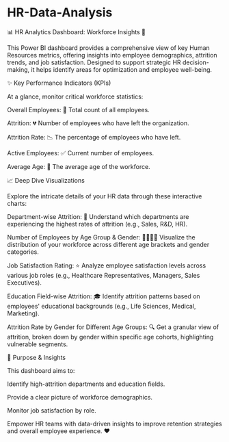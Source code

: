 # HR-Data-Analysis
📊 HR Analytics Dashboard: Workforce Insights 🚀

This Power BI dashboard provides a comprehensive view of key Human Resources metrics, offering insights into employee demographics, attrition trends, and job satisfaction. Designed to support strategic HR decision-making, it helps identify areas for optimization and employee well-being.

✨ Key Performance Indicators (KPIs)

At a glance, monitor critical workforce statistics:

Overall Employees: 👥 Total count of all employees.

Attrition: 💔 Number of employees who have left the organization.

Attrition Rate: 📉 The percentage of employees who have left.

Active Employees: ✅ Current number of employees.

Average Age: 🎂 The average age of the workforce.

📈 Deep Dive Visualizations

Explore the intricate details of your HR data through these interactive charts:

Department-wise Attrition: 🏢 Understand which departments are experiencing the highest rates of attrition (e.g., Sales, R&D, HR).

Number of Employees by Age Group & Gender: 👨‍👩‍👧‍👦 Visualize the distribution of your workforce across different age brackets and gender categories.

Job Satisfaction Rating: ⭐ Analyze employee satisfaction levels across various job roles (e.g., Healthcare Representatives, Managers, Sales Executives).

Education Field-wise Attrition: 🎓 Identify attrition patterns based on employees' educational backgrounds (e.g., Life Sciences, Medical, Marketing).

Attrition Rate by Gender for Different Age Groups: 🔍 Get a granular view of attrition, broken down by gender within specific age cohorts, highlighting vulnerable segments.

🚀 Purpose & Insights

This dashboard aims to:

Identify high-attrition departments and education fields.

Provide a clear picture of workforce demographics.

Monitor job satisfaction by role.

Empower HR teams with data-driven insights to improve retention strategies and overall employee experience. ❤️
